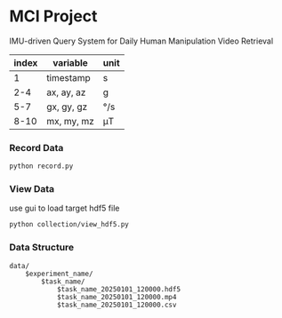 # MCI Project

IMU-driven Query System for Daily Human Manipulation Video Retrieval

| index    | variable         | unit    |
| ---- | ---------- | ----- |
| 1    | timestamp  | s |
| 2-4  | ax, ay, az | g     |
| 5-7  | gx, gy, gz | °/s   |
| 8-10 | mx, my, mz | μT    |


### Record Data

```bash
python record.py
```

### View Data

use gui to load target hdf5 file

```bash
python collection/view_hdf5.py
```

### Data Structure

```
data/
    $experiment_name/
        $task_name/
            $task_name_20250101_120000.hdf5
            $task_name_20250101_120000.mp4
            $task_name_20250101_120000.csv
```